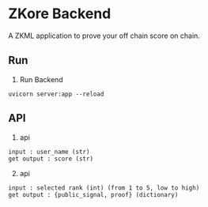 # ZKore Backend
A ZKML application to prove your off chain score on chain.

## Run
1. Run Backend
```shell
uvicorn server:app --reload
```

## API
1. api 
```shell
input : user_name (str)
get output : score (str)
```

2. api
```shell
input : selected rank (int) (from 1 to 5, low to high)
get output : {public_signal, proof} (dictionary)
```